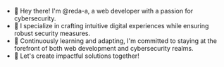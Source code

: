 - 👋 Hey there! I'm @reda-a, a web developer with a passion for cybersecurity.
- 👀 I specialize in crafting intuitive digital experiences while ensuring robust security measures.
- 🌱 Continuously learning and adapting, I'm committed to staying at the forefront of both web development and cybersecurity realms.
- 💞️ Let's create impactful solutions together!

